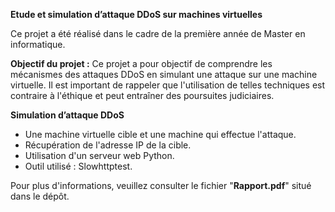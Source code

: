 **Etude et simulation d’attaque DDoS sur machines virtuelles**

Ce projet a été réalisé dans le cadre de la première année de Master en informatique.

**Objectif du projet :**
Ce projet a pour objectif de comprendre les mécanismes des attaques DDoS en simulant une attaque sur une machine virtuelle. Il est important de rappeler que l'utilisation de telles techniques est contraire à l'éthique et peut entraîner des poursuites judiciaires.

**Simulation d’attaque DDoS**
- Une machine virtuelle cible et une machine qui effectue l'attaque.
- Récupération de l'adresse IP de la cible.
- Utilisation d'un serveur web Python.
- Outil utilisé : Slowhttptest.

Pour plus d'informations, veuillez consulter le fichier "**Rapport.pdf**" situé dans le dépôt.
